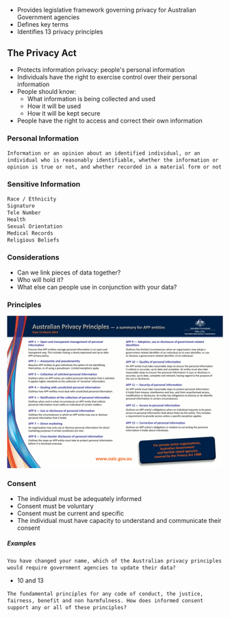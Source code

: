 - Provides legislative framework governing privacy for Australian Government agencies
- Defines key terms
- Identifies 13 privacy principles

## The Privacy Act
- Protects information privacy: people's personal information
- Individuals have the right to exercise control over their personal information
- People should know:
	- What information is being collected and used
	- How it will be used
	- How it will be kept secure
- People have the right to access and correct their own information


### Personal Information

```
Information or an opinion about an identified individual, or an individual who is reasonably identifiable, whether the information or opinion is true or not, and whether recorded in a material form or not
```

### Sensitive Information

```
Race / Ethnicity
Signature
Tele Number
Health
Sexual Orientation
Medical Records
Religious Beliefs
```

### Considerations
- Can we link pieces of data together?
- Who will hold it?
- What else can people use in conjunction with your data?

### Principles

![](Images/australianprivacyprinciples-summary-1.png)

### Consent
- The individual must be adequately informed
- Consent must be voluntary
- Consent must be current and specific
- The individual must have capacity to understand and communicate their consent

##### Examples

```
You have changed your name, which of the Australian privacy principles would require government agencies to update their data?
```

- 10 and 13

```
The fundamental principles for any code of conduct, the justice, fairness, benefit and non harmfulness. How does informed consent support any or all of these principles?
```